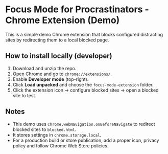 # Focus Mode for Procrastinators - Chrome Extension (Demo)

This is a simple demo Chrome extension that blocks configured distracting sites by redirecting them to a local blocked page.

## How to install locally (developer)

1. Download and unzip the repo.
2. Open Chrome and go to `chrome://extensions/`.
3. Enable **Developer mode** (top-right).
4. Click **Load unpacked** and choose the `focus-mode-extension` folder.
5. Click the extension icon -> configure blocked sites -> open a blocked site to test.

## Notes
- This demo uses `chrome.webNavigation.onBeforeNavigate` to redirect blocked sites to `blocked.html`.
- It stores settings in `chrome.storage.local`.
- For a production build or store publication, add a proper icon, privacy policy and follow Chrome Web Store policies.
